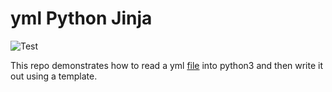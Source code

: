# yml Python Jinja

![Test](https://github.com/philiprbrenan/ypj/workflows/Test/badge.svg)

This repo demonstrates how to read a yml [file](https://en.wikipedia.org/wiki/Computer_file) into python3 and then write it out using a template.
